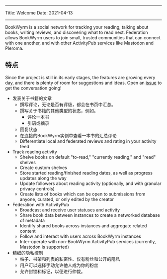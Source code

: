 - - -
Title: Welcome Date: 2021-04-13
- - -

BookWyrm is a social network for tracking your reading, talking about books, writing reviews, and discovering what to read next. Federation allows BookWyrm users to join small, trusted communities that can connect with one another, and with other ActivityPub services like Mastodon and Pleroma.

## 特点
Since the project is still in its early stages, the features are growing every day, and there is plenty of room for suggestions and ideas. Open an [issue](https://github.com/bookwyrm-social/bookwyrm/issues) to get the conversation going!

- 发表关于书籍的文章
    - 撰写评论，无论是否有评级，都会在书页中汇总。
    - 撰写关于书籍的其他类型的状态，例如。
        - 评论一本书
        - 引语或摘录
    - 回复状态
    - 在连接的BookWyrm实例中查看一本书的汇总评论
    - Differentiate local and federated reviews and rating in your activity feed
- Track reading activity
    - Shelve books on default "to-read," "currently reading," and "read" shelves
    - Create custom shelves
    - Store started reading/finished reading dates, as well as progress updates along the way
    - Update followers about reading activity (optionally, and with granular privacy controls)
    - Create lists of books which can be open to submissions from anyone, curated, or only edited by the creator
- Federation with ActivityPub
    - Broadcast and receive user statuses and activity
    - Share book data between instances to create a networked database of metadata
    - Identify shared books across instances and aggregate related content
    - Follow and interact with users across BookWyrm instances
    - Inter-operate with non-BookWyrm ActivityPub services (currently, Mastodon is supported)
- 精细的隐私控制
    - 帖子、书架和列表的私密性、仅有粉丝和公开的隐私
    - 用户可以选择手动允许他人成为你的粉丝
    - 允许封锁和标记，以便进行仲裁。
